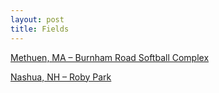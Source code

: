 ```yaml
---
layout: post
title: Fields
---
```

[Methuen, MA – Burnham Road Softball Complex](https://seanmerrow.github.io/heatgold/fields/methuen)

[Nashua, NH – Roby Park](https://seanmerrow.github.io/heatgold/fields/roby)




